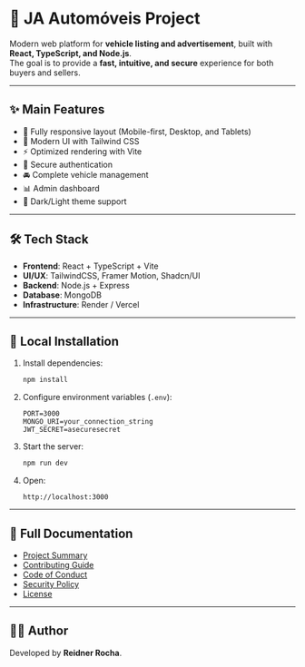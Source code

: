 # 🚗 JA Automóveis Project

Modern web platform for **vehicle listing and advertisement**, built with **React, TypeScript, and Node.js**.  
The goal is to provide a **fast, intuitive, and secure** experience for both buyers and sellers.

---

## ✨ Main Features

- 📱 Fully responsive layout (Mobile-first, Desktop, and Tablets)
- 🎨 Modern UI with Tailwind CSS
- ⚡ Optimized rendering with Vite
- 🔐 Secure authentication
- 🚘 Complete vehicle management
- 📊 Admin dashboard
- 🌙 Dark/Light theme support

---

## 🛠️ Tech Stack

- **Frontend**: React + TypeScript + Vite
- **UI/UX**: TailwindCSS, Framer Motion, Shadcn/UI
- **Backend**: Node.js + Express
- **Database**: MongoDB
- **Infrastructure**: Render / Vercel

---

## 🚀 Local Installation

1. Install dependencies:

   ```bash
   npm install
   ```

2. Configure environment variables (`.env`):

   ```env
   PORT=3000
   MONGO_URI=your_connection_string
   JWT_SECRET=asecuresecret
   ```

3. Start the server:

   ```bash
   npm run dev
   ```

4. Open:
   ```
   http://localhost:3000
   ```

---

## 📖 Full Documentation

- [Project Summary](./SUMMARY.md)
- [Contributing Guide](./CONTRIBUTING.md)
- [Code of Conduct](./CODE_OF_CONDUCT.md)
- [Security Policy](./SECURITY.md)
- [License](./LICENSE.md)

---

## 👨‍💻 Author

Developed by **Reidner Rocha**.
